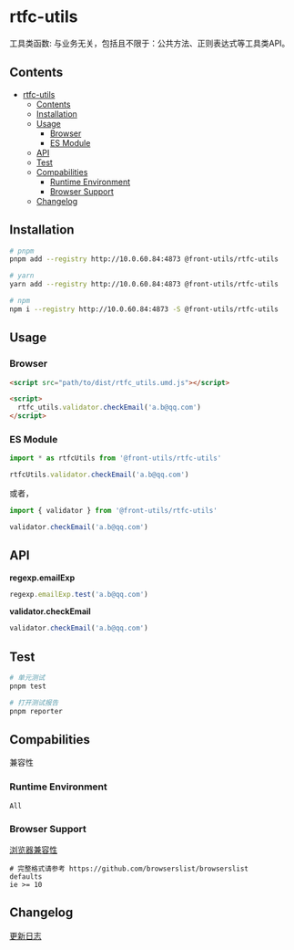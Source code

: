 # rtfc-utils

工具类函数: 与业务无关，包括且不限于：公共方法、正则表达式等工具类API。

## Contents

- [rtfc-utils](#rtfc-utils)
  - [Contents](#contents)
  - [Installation](#installation)
  - [Usage](#usage)
    - [Browser](#browser)
    - [ES Module](#es-module)
  - [API](#api)
  - [Test](#test)
  - [Compabilities](#compabilities)
    - [Runtime Environment](#runtime-environment)
    - [Browser Support](#browser-support)
  - [Changelog](#changelog)

## Installation

```bash
# pnpm
pnpm add --registry http://10.0.60.84:4873 @front-utils/rtfc-utils

# yarn
yarn add --registry http://10.0.60.84:4873 @front-utils/rtfc-utils

# npm
npm i --registry http://10.0.60.84:4873 -S @front-utils/rtfc-utils
```

## Usage

### Browser

```html
<script src="path/to/dist/rtfc_utils.umd.js"></script>

<script>
  rtfc_utils.validator.checkEmail('a.b@qq.com')
</script>
```

### ES Module

```js
import * as rtfcUtils from '@front-utils/rtfc-utils'

rtfcUtils.validator.checkEmail('a.b@qq.com')
```

或者，

```js
import { validator } from '@front-utils/rtfc-utils'

validator.checkEmail('a.b@qq.com')
```

## API

**regexp.emailExp**

```js
regexp.emailExp.test('a.b@qq.com')
```

**validator.checkEmail**

```js
validator.checkEmail('a.b@qq.com')
```

## Test

```bash
# 单元测试
pnpm test

# 打开测试报告
pnpm reporter
```

## Compabilities

兼容性

### Runtime Environment

```
All
```

### Browser Support

[浏览器兼容性](https://gitlab.jwell56.com/front-utils/rtfc-utils/blob/master/.browserslistrc)

```browserslist
# 完整格式请参考 https://github.com/browserslist/browserslist
defaults
ie >= 10
```

## Changelog

[更新日志](https://gitlab.jwell56.com/front-utils/rtfc-utils/tags)
